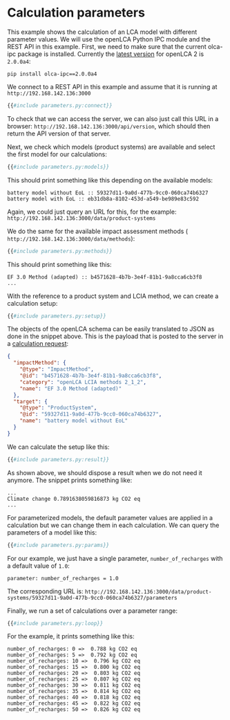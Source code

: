 # Calculation parameters

This example shows the calculation of an LCA model with different parameter
values. We will use the openLCA Python IPC module and the REST API in this
example. First, we need to make sure that the current olca-ipc package is
installed. Currently the [latest
version](https://pypi.org/project/olca-ipc/#history) for openLCA 2 is `2.0.0a4`:

```
pip install olca-ipc==2.0.0a4
```

We connect to a REST API in this example and assume that it is running at
`http://192.168.142.136:3000`

```py
{{#include parameters.py:connect}}
```

To check that we can access the server, we can also just call this URL in a
browser: `http://192.168.142.136:3000/api/version`, which should then return the
API version of that server.

Next, we check which models (product systems) are available and select the
first model for our calculations:

```py
{{#include parameters.py:models}}
```

This should print something like this depending on the available models:

```
battery model without EoL :: 59327d11-9a0d-477b-9cc0-060ca74b6327
battery model with EoL :: eb31db8a-8102-453d-a549-be989e83c592
```

Again, we could just query an URL for this, for the example:
`http://192.168.142.136:3000/data/product-systems`

We do the same for the available impact assessment methods (
`http://192.168.142.136:3000/data/methods`):

```py
{{#include parameters.py:methods}}
```

This should print something like this:

```
EF 3.0 Method (adapted) :: b4571628-4b7b-3e4f-81b1-9a8cca6cb3f8
...
```

With the reference to a product system and LCIA method, we can create a
calculation setup:

```py
{{#include parameters.py:setup}}
```

The objects of the openLCA schema can be easily translated to JSON as done
in the snippet above. This is the payload that is posted to the server in a
[calculation request](../results/calculate.md):

```json
{
  "impactMethod": {
    "@type": "ImpactMethod",
    "@id": "b4571628-4b7b-3e4f-81b1-9a8cca6cb3f8",
    "category": "openLCA LCIA methods 2_1_2",
    "name": "EF 3.0 Method (adapted)"
  },
  "target": {
    "@type": "ProductSystem",
    "@id": "59327d11-9a0d-477b-9cc0-060ca74b6327",
    "name": "battery model without EoL"
  }
}
```

We can calculate the setup like this:

```py
{{#include parameters.py:result}}
```

As shown above, we should dispose a result when we do not need it anymore. The
snippet prints something like:

```
...
Climate change 0.7891638059816873 kg CO2 eq
...
```

For parameterized models, the default parameter values are applied in a
calculation but we can change them in each calculation. We can query the
parameters of a model like this:

```py
{{#include parameters.py:params}}
```

For our example, we just have a single parameter, `number_of_recharges` with
a default value of `1.0`:

```
parameter: number_of_recharges = 1.0
```

The corresponding URL is:
`http://192.168.142.136:3000/data/product-systems/59327d11-9a0d-477b-9cc0-060ca74b6327/parameters`

Finally, we run a set of calculations over a parameter range:

```py
{{#include parameters.py:loop}}
```

For the example, it prints something like this:

```
number_of_recharges: 0 =>  0.788 kg CO2 eq
number_of_recharges: 5 =>  0.792 kg CO2 eq
number_of_recharges: 10 =>  0.796 kg CO2 eq
number_of_recharges: 15 =>  0.800 kg CO2 eq
number_of_recharges: 20 =>  0.803 kg CO2 eq
number_of_recharges: 25 =>  0.807 kg CO2 eq
number_of_recharges: 30 =>  0.811 kg CO2 eq
number_of_recharges: 35 =>  0.814 kg CO2 eq
number_of_recharges: 40 =>  0.818 kg CO2 eq
number_of_recharges: 45 =>  0.822 kg CO2 eq
number_of_recharges: 50 =>  0.826 kg CO2 eq
```
